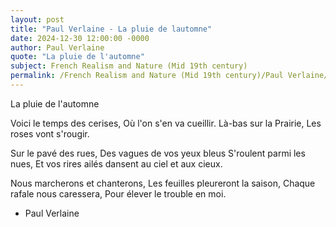 ```yaml
---
layout: post
title: "Paul Verlaine - La pluie de lautomne"
date: 2024-12-30 12:00:00 -0000
author: Paul Verlaine
quote: "La pluie de l'automne"
subject: French Realism and Nature (Mid 19th century)
permalink: /French Realism and Nature (Mid 19th century)/Paul Verlaine/Paul Verlaine - La pluie de lautomne
---
```


La pluie de l'automne

Voici le temps des cerises,
Où l'on s'en va cueillir.
Là-bas sur la Prairie,
Les roses vont s'rougir.

Sur le pavé des rues,
Des vagues de vos yeux bleus
S'roulent parmi les nues,
Et vos rires ailés dansent au ciel et aux cieux.

Nous marcherons et chanterons,
Les feuilles pleureront la saison,
Chaque rafale nous caressera,
Pour élever le trouble en moi.

- Paul Verlaine
